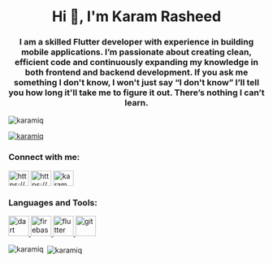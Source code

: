 <h1 align="center">Hi 👋, I'm Karam Rasheed</h1>
<h3 align="center">I am a skilled Flutter developer with experience in building mobile applications. I’m passionate about creating clean, efficient code and continuously expanding my knowledge in both frontend and backend development. If you ask me something I don't know, I won't just say “I don't know” I’ll tell you how long it'll take me to figure it out. There’s nothing I can’t learn.</h3>

<p align="left"> <img src="https://komarev.com/ghpvc/?username=karamiq&label=Profile%20views&color=0e75b6&style=flat" alt="karamiq" /> </p>

<p align="left"> <a href="https://github.com/ryo-ma/github-profile-trophy"><img src="https://github-profile-trophy.vercel.app/?username=karamiq" alt="karamiq" /></a> </p>

<h3 align="left">Connect with me:</h3>
<p align="left">
<a href="https://linkedin.com/in/https://www.linkedin.com/in/karam-rasheed-2687a2285/" target="blank"><img align="center" src="https://raw.githubusercontent.com/rahuldkjain/github-profile-readme-generator/master/src/images/icons/Social/linked-in-alt.svg" alt="https://www.linkedin.com/in/karam-rasheed-2687a2285/" height="30" width="40" /></a>
<a href="https://instagram.com/https://www.instagram.com/karam2v/" target="blank"><img align="center" src="https://raw.githubusercontent.com/rahuldkjain/github-profile-readme-generator/master/src/images/icons/Social/instagram.svg" alt="https://www.instagram.com/karam2v/" height="30" width="40" /></a>
<a href="https://discord.gg/karam_2004" target="blank"><img align="center" src="https://raw.githubusercontent.com/rahuldkjain/github-profile-readme-generator/master/src/images/icons/Social/discord.svg" alt="karam_2004" height="30" width="40" /></a>
</p>

<h3 align="left">Languages and Tools:</h3>
<p align="left"> <a href="https://dart.dev" target="_blank" rel="noreferrer"> <img src="https://www.vectorlogo.zone/logos/dartlang/dartlang-icon.svg" alt="dart" width="40" height="40"/> </a> <a href="https://firebase.google.com/" target="_blank" rel="noreferrer"> <img src="https://www.vectorlogo.zone/logos/firebase/firebase-icon.svg" alt="firebase" width="40" height="40"/> </a> <a href="https://flutter.dev" target="_blank" rel="noreferrer"> <img src="https://www.vectorlogo.zone/logos/flutterio/flutterio-icon.svg" alt="flutter" width="40" height="40"/> </a> <a href="https://git-scm.com/" target="_blank" rel="noreferrer"> <img src="https://www.vectorlogo.zone/logos/git-scm/git-scm-icon.svg" alt="git" width="40" height="40"/> </a> </p>

<p><img align="left" src="https://github-readme-stats.vercel.app/api/top-langs?username=karamiq&show_icons=true&locale=en&layout=compact" alt="karamiq" /></p>

<p>&nbsp;<img align="center" src="https://github-readme-stats.vercel.app/api?username=karamiq&show_icons=true&locale=en" alt="karamiq" /></p>
